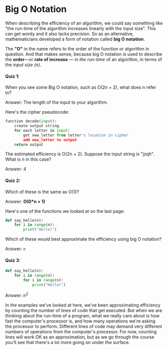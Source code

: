 # Big O Notation
When describing the efficiency of an algorithm, we could say something like "the run-time of the algorithm increases linearly with the input size". This can get wordy and it also lacks precision. So as an alternative, mathematicians developed a form of notation called **big O notation**.

The **"O"** in the name refers to the order of the function or algorithm in question. And that makes sense, because big O notation is used to describe the **order**—or **rate of increase** — *in the run-time* of an algorithm, in terms of the *input size (n)*.

#### Quiz 1:

When you see some Big O notation, such as O(2n + 2), what does n refer to?

Answer: The length of the input to your algorithm.

Here's the cipher pseudocode:

```python
function decode(input):
    create output string
    for each letter in input:
        get new_letter from letter's location in cipher
        add new_letter to output
    return output
```

The estimated efficiency is O(2n + 2). Suppose the input string is "jzqh". What is n in this case?

Answer: 4


#### Quiz 2:
Which of these is the same as O(1)?

Answer: **O(0*n + 1)**

Here's one of the functions we looked at on the last page:

```python
def say_hello(n):
    for i in range(n):
        print("Hello!")
```

Which of these would best approximate the efficiency using big O notation?

Answer: `n`

#### Quiz 3:

```python
def say_hello(n):
    for i in range(n):
        for i in range(n):
            print("Hello!")
```

Answer: n<sup>2</sup>


In the examples we've looked at here, we've been approximating efficiency by counting the number of lines of code that get executed. But when we are thinking about the run-time of a program, what we really care about is how fast the computer's processor is, and how many operations we're asking the processor to perform. Different lines of code may demand very different numbers of operations from the computer's processor. For now, counting lines will work OK as an approximation, but as we go through the course you'll see that there's a lot more going on under the surface.

